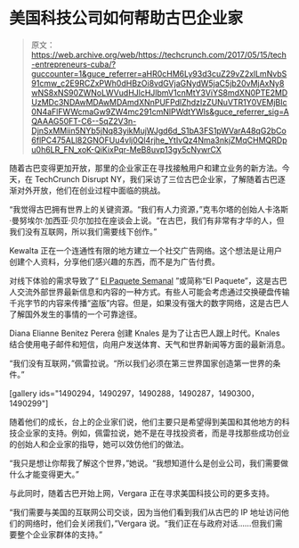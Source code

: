 # 美国科技公司如何帮助古巴企业家 

> 原文：<https://web.archive.org/web/https://techcrunch.com/2017/05/15/tech-entrepreneurs-cuba/?guccounter=1&guce_referrer=aHR0cHM6Ly93d3cuZ29vZ2xlLmNvbS91cmw_c2E9RCZxPWh0dHBzOi8vdGVjaGNydW5jaC5jb20vMjAxNy8wNS8xNS90ZWNoLWVudHJlcHJlbmV1cnMtY3ViYS8mdXN0PTE2MDUzMDc3NDAwMDAwMDAmdXNnPUFPdlZhdzIzZUNuVTR1Y0VEMjBIc0N4aFlFWWcmaGw9ZW4mc291cmNlPWdtYWls&guce_referrer_sig=AQAAAG50FT-C6--5qZ2V3n-DjnSxMMiin5NYb5jNq83yikMujWJgd6d_S1bA3FS1pWVarA48qG2bCo6flPC475ALl82GNOFUu4vlj0Ql4rjhe_YtIvQz4Nma3nkjZMqCHMQRDpu0h6LR_FN_xoK-QiKixPqr-MeB8uvp13gy5cNywrCX>

随着古巴变得更加开放，那里的企业家正在寻找接触用户和建立业务的新方法。今天，在 TechCrunch Disrupt NY，我们采访了三位古巴企业家，了解随着古巴逐渐对外开放，他们在创业过程中面临的挑战。

“我觉得古巴拥有世界上的关键资源。“我们有人力资源，”克韦尔塔的创始人卡洛斯·曼努埃尔·加西亚·贝尔加拉在座谈会上说。“在古巴，我们有非常有才华的人，但我们没有互联网，所以我们需要线下创作。”

Kewalta 正在一个连通性有限的地方建立一个社交广告网络。这个想法是让用户创建个人资料，分享他们感兴趣的东西，而不是为广告付费。

对线下体验的需求导致了“ [El Paquete Semanal](https://web.archive.org/web/20221004041129/https://en.wikipedia.org/wiki/El_Paquete_Semanal) ”或简称“El Paquete”，这是古巴人交流外部世界最新信息和内容的一种方式。有些人可能会考虑通过交换硬盘传输千兆字节的内容来传播“盗版”内容。但是，如果没有强大的数字网络，这是古巴人了解国外发生的事情的一个可靠途径。

Diana Elianne Benitez Perera 创建 Knales 是为了让古巴人跟上时代。Knales 结合使用电子邮件和短信，向用户发送体育、天气和世界新闻等方面的最新消息。

“我们没有互联网，”佩雷拉说。“所以我们必须在第三世界国家创造第一世界的条件。”

[gallery ids="1490294，1490297，1490288，1490287，1490300，1490299"]

随着他们的成长，台上的企业家们说，他们主要只是希望得到美国和其他地方的科技企业家的支持。例如，佩雷拉说，她不是在寻找投资者，而是寻找那些成功创业的创始人和企业家的指导，她可以效仿他们的做法。

“我只是想让你帮我了解这个世界，”她说。“我想知道什么是创业公司，我们需要做什么才能变得更大。”

与此同时，随着古巴开始上网，Vergara 正在寻求美国科技公司的更多支持。

“我们需要与美国的互联网公司交谈，因为当他们看到我们从古巴的 IP 地址访问他们的网络时，他们会关闭我们，”Vergara 说。“我们正在与政府对话……但我们需要整个企业家群体的支持。”